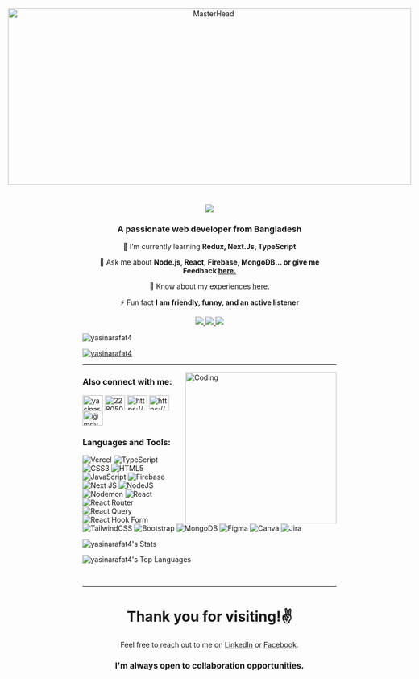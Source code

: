 <div align="center" style="display: flex; flex-direction: column; align-items: center;">
  <a href="https://arafatwebfolio.vercel.app/">
    <img src="https://www.wingstechsolutions.com/wp-content/uploads/2022/03/full-stack-development.gif" alt="MasterHead" width="800" height="350">
  </a>
</div>
<h1 align="center">
    <img src="https://readme-typing-svg.herokuapp.com/?font=Righteous&size=35&center=true&vCenter=true&width=500&height=70&duration=4000&lines=Hi+There!+👋;+I'm+Yasin+Arafat!;" />
</h1>
<h3 align="center">A passionate web developer from Bangladesh</h3>

<div align="center">
 
 
 🌱 I’m currently learning **Redux, Next.Js, TypeScript**

 💬 Ask me about **Node.js, React, Firebase, MongoDB... or give me Feedback [here.](https://github.com/yasinarafat4/FAQs-or-Issues/issues)**
 
 📄 Know about my experiences [here.](https://drive.google.com/file/d/1w7T5Li4r2K8tLR1kd2xUePJQyvqE_QGp/view)
 
 ⚡ Fun fact **I am friendly, funny, and an active listener**
 
 </div>
 
<div align="center"> 
  <a href="mailto:mdyasinarafathasib@gmail.com">
    <img src="https://img.shields.io/badge/Gmail-333333?style=for-the-badge&logo=gmail&logoColor=red" />
  </a>
  <a href="https://linkedin.com/in/md-yasin-arafat-hasib4/" target="_blank">
    <img src="https://img.shields.io/badge/LinkedIn-0077B5?style=for-the-badge&logo=linkedin&logoColor=white" target="_blank" />
  </a>
  <a href="https://arafatwebfolio.vercel.app/">
     <img src="https://img.shields.io/badge/Portfolio-FF5722?style=for-the-badge&logo=todoist&logoColor=white" target="_blank" /> <!-- sqlite, safari, google-chrome are other good icon options -->
  </a>
</div>

<p align="left"> <img src="https://komarev.com/ghpvc/?username=yasinarafat4&label=Profile%20views&color=0e75b6&style=flat" alt="yasinarafat4" /> </p>

<p align="left"> <a href="https://github.com/ryo-ma/github-profile-trophy"><img src="https://github-profile-trophy.vercel.app/?username=yasinarafat4" alt="yasinarafat4" /></a> </p>
 <hr/>
 
  <img align="right" width="300" src="https://devtechnosys.com/insights/wp-content/uploads/2022/09/PHP-Developers.gif" alt="Coding" />
<h3 align="left">Also connect with me:</h3>
<p align="left">
<a href="https://twitter.com/yasinarafat04" target="blank"><img align="center" src="https://raw.githubusercontent.com/rahuldkjain/github-profile-readme-generator/master/src/images/icons/Social/twitter.svg" alt="yasinarafat04" height="30" width="40" /></a>
<a href="https://stackoverflow.com/users/22805034" target="blank"><img align="center" src="https://raw.githubusercontent.com/rahuldkjain/github-profile-readme-generator/master/src/images/icons/Social/stack-overflow.svg" alt="22805034" height="30" width="40" /></a>
<a href="https://fb.com/mdyasinarafat111" target="blank"><img align="center" src="https://raw.githubusercontent.com/rahuldkjain/github-profile-readme-generator/master/src/images/icons/Social/facebook.svg" alt="https://www.facebook.com/mdyasinarafat111" height="30" width="40" /></a>
<a href="https://instagram.com/yasinahasib4/" target="blank"><img align="center" src="https://raw.githubusercontent.com/rahuldkjain/github-profile-readme-generator/master/src/images/icons/Social/instagram.svg" alt="https://www.instagram.com/yasinahasib4/" height="30" width="40" /></a>
<a href="https://medium.com/@mdyasinarafathasib" target="blank"><img align="center" src="https://raw.githubusercontent.com/rahuldkjain/github-profile-readme-generator/master/src/images/icons/Social/medium.svg" alt="@mdyasinarafathasib" height="30" width="40" /></a>
</p>
<h3 align="left">Languages and Tools:</h3>

  ![Vercel](https://img.shields.io/badge/vercel-%23000000.svg?style=for-the-badge&logo=vercel&logoColor=white)
  ![TypeScript](https://img.shields.io/badge/typescript-%23007ACC.svg?style=for-the-badge&logo=typescript&logoColor=white)
  ![CSS3](https://img.shields.io/badge/css3-%231572B6.svg?style=for-the-badge&logo=css3&logoColor=white)
  ![HTML5](https://img.shields.io/badge/html5-%23E34F26.svg?style=for-the-badge&logo=html5&logoColor=white)
  ![JavaScript](https://img.shields.io/badge/javascript-%23323330.svg?style=for-the-badge&logo=javascript&logoColor=%23F7DF1E)
  ![Firebase](https://img.shields.io/badge/firebase-%23039BE5.svg?style=for-the-badge&logo=firebase)
  ![Next JS](https://img.shields.io/badge/Next-black?style=for-the-badge&logo=next.js&logoColor=white)
  ![NodeJS](https://img.shields.io/badge/node.js-6DA55F?style=for-the-badge&logo=node.js&logoColor=white)
  ![Nodemon](https://img.shields.io/badge/NODEMON-%23323330.svg?style=for-the-badge&logo=nodemon&logoColor=%BBDEAD)
  ![React](https://img.shields.io/badge/react-%2320232a.svg?style=for-the-badge&logo=react&logoColor=%2361DAFB)
  ![React Router](https://img.shields.io/badge/React_Router-CA4245?style=for-the-badge&logo=react-router&logoColor=white) 
  ![React Query](https://img.shields.io/badge/-React%20Query-FF4154?style=for-the-badge&logo=react%20query&logoColor=white)
  ![React Hook Form](https://img.shields.io/badge/React%20Hook%20Form-%23EC5990.svg?style=for-the-badge&logo=reacthookform&logoColor=white)
  ![TailwindCSS](https://img.shields.io/badge/tailwindcss-%2338B2AC.svg?style=for-the-badge&logo=tailwind-css&logoColor=white)
  ![Bootstrap](https://img.shields.io/badge/bootstrap-%238511FA.svg?style=for-the-badge&logo=bootstrap&logoColor=white) 
  ![MongoDB](https://img.shields.io/badge/MongoDB-%234ea94b.svg?style=for-the-badge&logo=mongodb&logoColor=white)
  ![Figma](https://img.shields.io/badge/figma-%23F24E1E.svg?style=for-the-badge&logo=figma&logoColor=white)
  ![Canva](https://img.shields.io/badge/Canva-%2300C4CC.svg?style=for-the-badge&logo=Canva&logoColor=white)
  ![Jira](https://img.shields.io/badge/jira-%230A0FFF.svg?style=for-the-badge&logo=jira&logoColor=white)

![yasinarafat4's Stats](https://github-readme-stats.vercel.app/api?username=yasinarafat4&theme=darcula&show_icons=true&hide_border=true&count_private=true)

![yasinarafat4's Top Languages](https://github-readme-stats.vercel.app/api/top-langs/?username=yasinarafat4&theme=darcula&show_icons=true&hide_border=true&layout=compact)

<br/><hr/>
<div align="center">
  <h1 >Thank you for visiting!✌️</h1>
</div>
<div align="center">
  
 Feel free to reach out to me on [LinkedIn](https://linkedin.com/in/md-yasin-arafat-hasib4/) or [Facebook](https://www.facebook.com/mdyasinarafat111).
  
 <h3 >I'm always open to collaboration opportunities.</h3>
 </div>
